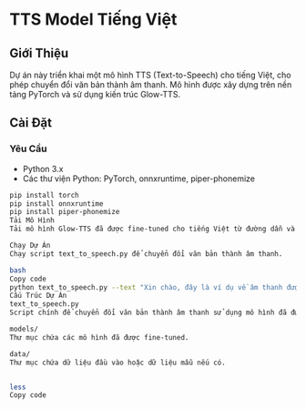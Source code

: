 # TTS Model Tiếng Việt

## Giới Thiệu
Dự án này triển khai một mô hình TTS (Text-to-Speech) cho tiếng Việt, cho phép chuyển đổi văn bản thành âm thanh. Mô hình được xây dựng trên nền tảng PyTorch và sử dụng kiến trúc Glow-TTS.

## Cài Đặt

### Yêu Cầu
- Python 3.x
- Các thư viện Python: PyTorch, onnxruntime, piper-phonemize

```bash
pip install torch
pip install onnxruntime
pip install piper-phonemize
Tải Mô Hình
Tải mô hình Glow-TTS đã được fine-tuned cho tiếng Việt từ đường dẫn và giải nén vào thư mục models.

Chạy Dự Án
Chạy script text_to_speech.py để chuyển đổi văn bản thành âm thanh.

bash
Copy code
python text_to_speech.py --text "Xin chào, đây là ví dụ về âm thanh được tạo bởi mô hình TTS tiếng Việt." --speed "normal"
Cấu Trúc Dự Án
text_to_speech.py
Script chính để chuyển đổi văn bản thành âm thanh sử dụng mô hình đã được fine-tuned.

models/
Thư mục chứa các mô hình đã được fine-tuned.

data/
Thư mục chứa dữ liệu đầu vào hoặc dữ liệu mẫu nếu có.


less
Copy code

